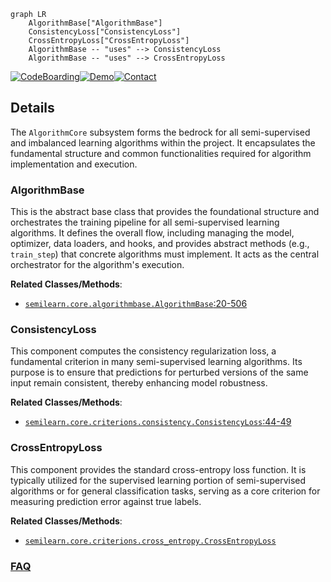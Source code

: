 ```mermaid
graph LR
    AlgorithmBase["AlgorithmBase"]
    ConsistencyLoss["ConsistencyLoss"]
    CrossEntropyLoss["CrossEntropyLoss"]
    AlgorithmBase -- "uses" --> ConsistencyLoss
    AlgorithmBase -- "uses" --> CrossEntropyLoss
```

[![CodeBoarding](https://img.shields.io/badge/Generated%20by-CodeBoarding-9cf?style=flat-square)](https://github.com/CodeBoarding/GeneratedOnBoardings)[![Demo](https://img.shields.io/badge/Try%20our-Demo-blue?style=flat-square)](https://www.codeboarding.org/demo)[![Contact](https://img.shields.io/badge/Contact%20us%20-%20contact@codeboarding.org-lightgrey?style=flat-square)](mailto:contact@codeboarding.org)

## Details

The `AlgorithmCore` subsystem forms the bedrock for all semi-supervised and imbalanced learning algorithms within the project. It encapsulates the fundamental structure and common functionalities required for algorithm implementation and execution.

### AlgorithmBase
This is the abstract base class that provides the foundational structure and orchestrates the training pipeline for all semi-supervised learning algorithms. It defines the overall flow, including managing the model, optimizer, data loaders, and hooks, and provides abstract methods (e.g., `train_step`) that concrete algorithms must implement. It acts as the central orchestrator for the algorithm's execution.


**Related Classes/Methods**:

- <a href="https://github.com/microsoft/Semi-supervised-learning/blob/main/semilearn/core/algorithmbase.py#L20-L506" target="_blank" rel="noopener noreferrer">`semilearn.core.algorithmbase.AlgorithmBase`:20-506</a>


### ConsistencyLoss
This component computes the consistency regularization loss, a fundamental criterion in many semi-supervised learning algorithms. Its purpose is to ensure that predictions for perturbed versions of the same input remain consistent, thereby enhancing model robustness.


**Related Classes/Methods**:

- <a href="https://github.com/microsoft/Semi-supervised-learning/blob/main/semilearn/core/criterions/consistency.py#L44-L49" target="_blank" rel="noopener noreferrer">`semilearn.core.criterions.consistency.ConsistencyLoss`:44-49</a>


### CrossEntropyLoss
This component provides the standard cross-entropy loss function. It is typically utilized for the supervised learning portion of semi-supervised algorithms or for general classification tasks, serving as a core criterion for measuring prediction error against true labels.


**Related Classes/Methods**:

- <a href="https://github.com/microsoft/Semi-supervised-learning/blob/main/semilearn/core/criterions/cross_entropy.py" target="_blank" rel="noopener noreferrer">`semilearn.core.criterions.cross_entropy.CrossEntropyLoss`</a>




### [FAQ](https://github.com/CodeBoarding/GeneratedOnBoardings/tree/main?tab=readme-ov-file#faq)